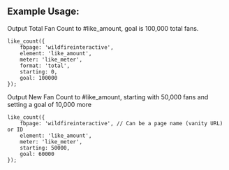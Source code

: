 ## Example Usage:
Output Total Fan Count to #like_amount, goal is 100,000 total fans.

    like_count({
    	fbpage: 'wildfireinteractive', 
    	element: 'like_amount', 
    	meter: 'like_meter',
    	format: 'total',
    	starting: 0,
    	goal: 100000
    });

Output New Fan Count to #like_amount, starting with 50,000 fans and setting a goal of 10,000 more

    like_count({
    	fbpage: 'wildfireinteractive', // Can be a page name (vanity URL) or ID
    	element: 'like_amount', 
    	meter: 'like_meter',
    	starting: 50000,
    	goal: 60000
    });